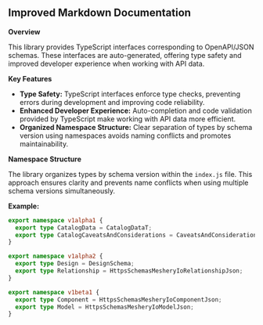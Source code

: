 ## Improved Markdown Documentation

**Overview**

This library provides TypeScript interfaces corresponding to OpenAPI/JSON schemas. These interfaces are auto-generated, offering type safety and improved developer experience when working with API data.

**Key Features**

* **Type Safety:** TypeScript interfaces enforce type checks, preventing errors during development and improving code reliability.
* **Enhanced Developer Experience:** Auto-completion and code validation provided by TypeScript make working with API data more efficient.
* **Organized Namespace Structure:** Clear separation of types by schema version using namespaces avoids naming conflicts and promotes maintainability.

**Namespace Structure**

The library organizes types by schema version within the `index.js` file. This approach ensures clarity and prevents name conflicts when using multiple schema versions simultaneously.

**Example:**


```typescript
export namespace v1alpha1 {
  export type CatalogData = CatalogDataT;
  export type CatalogCaveatsAndConsiderations = CaveatsAndConsiderations;
}

export namespace v1alpha2 {
  export type Design = DesignSchema;
  export type Relationship = HttpsSchemasMesheryIoRelationshipJson;
}

export namespace v1beta1 {
  export type Component = HttpsSchemasMesheryIoComponentJson;
  export type Model = HttpsSchemasMesheryIoModelJson;
}
```





